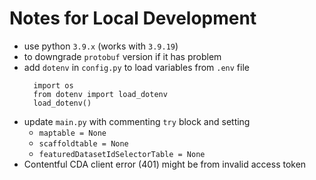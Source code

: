 # Notes for Local Development

- use python `3.9.x` (works with `3.9.19`)
- to downgrade `protobuf` version if it has problem
- add `dotenv` in `config.py` to load variables from `.env` file
  ```
    import os
    from dotenv import load_dotenv
    load_dotenv()
  ```
- update `main.py` with commenting `try` block and setting
  - `maptable = None`
  - `scaffoldtable = None`
  - `featuredDatasetIdSelectorTable = None`
- Contentful CDA client error (401) might be from invalid access token

